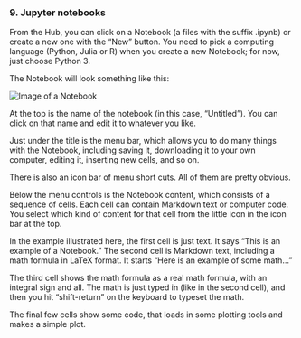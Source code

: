 ### 9. Jupyter notebooks

From the Hub, you can click on a Notebook (a files with the suffix .ipynb) or create a new one with the “New” button. You need to pick a computing language (Python, Julia or R) when you create a new Notebook; for now, just choose Python 3.

The Notebook will look something like this: 

![Image of a Notebook](/assets/Notebook.png)


At the top is the name of the notebook (in this case, “Untitled”). You can click on that name and edit it to whatever you like.

Just under the title is the menu bar, which allows you to do many things with the Notebook, including saving it, downloading it to your own computer, editing it, inserting new cells, and so on.

There is also an icon bar of menu short cuts. All of them are pretty obvious.

Below the menu controls is the Notebook content, which consists of a sequence of cells. Each cell can contain Markdown text or computer code. You select which kind of content for that cell from the little icon in the icon bar at the top.

In the example illustrated here, the first cell is just text. It says “This is an example of a Notebook.” The second cell is Markdown text, including a math formula in LaTeX format. It starts “Here is an example of some math…”

The third cell shows the math formula as a real math formula, with an integral sign and all. The math is just typed in (like in the second cell), and then you hit “shift-return” on the keyboard to typeset the math.

The final few cells show some code, that loads in some plotting tools and makes a simple plot.
